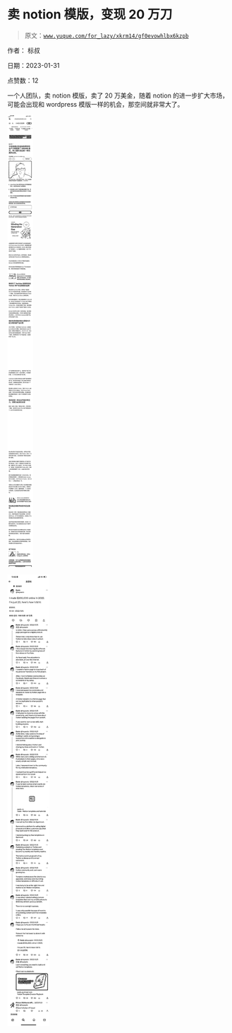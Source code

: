 # 卖 notion 模版，变现 20 万刀

> 原文：[`www.yuque.com/for_lazy/xkrm14/gf0evowhlbx6kzpb`](https://www.yuque.com/for_lazy/xkrm14/gf0evowhlbx6kzpb)

作者： 标叔 

日期：2023-01-31 

点赞数：12 

一个人团队，卖 notion 模版，卖了 20 万美金，随着 notion 的进一步扩大市场，可能会出现和 wordpress 模版一样的机会，那空间就非常大了。 

![](img/0e1bdf9d8421031bb2309b6c62abbaa9.png)  

![](img/bbf584480095390e6acaf2b590928f94.png)  

